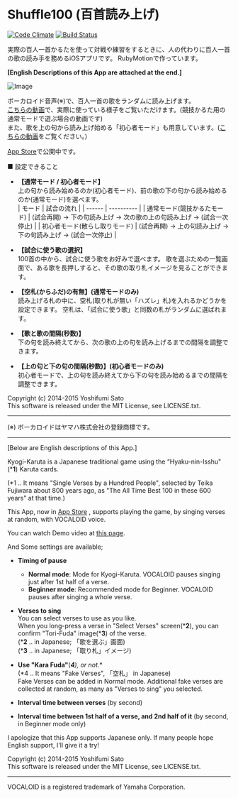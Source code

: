 Shuffle100 (百首読み上げ)
==========

[![Code Climate](https://codeclimate.com/github/satoyos/Shuffle100.png)](https://codeclimate.com/github/satoyos/Shuffle100)
[![Build Status](https://travis-ci.org/satoyos/Shuffle100.png?branch=master)](https://travis-ci.org/satoyos/Shuffle100)

実際の百人一首かるたを使って対戦や練習をするときに、人の代わりに百人一首の歌の読み手を務めるiOSアプリです。
RubyMotionで作っています。

**[English Descriptions of this App are attached at the end.]**

![Image](http://postachio-images.s3-website-us-east-1.amazonaws.com/bdc9788b9b5c8ff218c37223f302b9a4/511242b6e6a9f3507107fc8f1c2af6e2/w600_df90791d0bf5c6022857a54b3700d61b.png)

ボーカロイド音声(※)で、百人一首の歌をランダムに読み上げます。  
[こちらの動画](https://vimeo.com/88511077)で、実際に使っている様子をご覧いただけます。(競技かるた用の通常モードで遊ぶ場合の動画です)  
また、歌を上の句から読み上げ始める「初心者モード」も用意しています。([こちらの動画](https://vimeo.com/104796183)をご覧ください。)

[App Store](https://itunes.apple.com/jp/app/bai-shou-dumi-shangge/id857819404?mt=8)で公開中です。

■ 設定できること

* **【通常モード / 初心者モード】**  
  上の句から読み始めるのか(初心者モード)、前の歌の下の句から読み始めるのか(通常モード)を選べます。  
  | モード | 試合の流れ |
  | ------ | ---------- |
  | 通常モード(競技かるたモード) | (試合再開) → 下の句読み上げ → 次の歌の上の句読み上げ → (試合一次停止) |
  | 初心者モード(散らし取りモード) | (試合再開) → 上の句読み上げ → 下の句読み上げ → (試合一次停止) |

* **【試合に使う歌の選択】**  
  100首の中から、試合に使う歌をお好みで選べます。
  歌を選ぶための一覧画面で、ある歌を長押しすると、その歌の取り札イメージを見ることができます。

* **【空札(からふだ)の有無】(通常モードのみ)**  
  読み上げる札の中に、空札(取り札が無い「ハズレ」札)を入れるかどうかを設定できます。
  空札は、「試合に使う歌」と同数の札がランダムに選ばれます。

* **【歌と歌の間隔(秒数)】**  
  下の句を読み終えてから、次の歌の上の句を読み上げるまでの間隔を調整できます。

* **【上の句と下の句の間隔(秒数)】(初心者モードのみ)**  
  初心者モードで、上の句を読み終えてから下の句を読み始めるまでの間隔を調整できます。

Copyright (c) 2014-2015 Yoshifumi Sato  
This software is released under the MIT License, see LICENSE.txt.

- - -

(※) ボーカロイドはヤマハ株式会社の登録商標です。

- - -

[Below are English descriptions of this App.]

Kyogi-Karuta is a Japanese traditional game using the “Hyaku-nin-Isshu"(***1**) Karuta cards. 

(*1 .. It means "Single Verses by a Hundred People", selected by Teika Fujiwara about 800 years ago, as "The All Time Best 100 in these 600 years" at that time.)

This App, now in [App Store](https://itunes.apple.com/jp/app/bai-shou-dumi-shangge/id857819404?mt=8) , supports playing the game, by singing verses at random, with VOCALOID voice. 

You can watch Demo video at [this page](https://vimeo.com/88511077).

And Some settings are available;

*  **Timing of pause**  

    - **Normal mode**: Mode for Kyogi-Karuta. VOCALOID pauses singing just after 1st half of a verse.
    - **Beginner mode**: Recommended mode for Beginner. VOCALOID pauses after singing a whole verse.

* **Verses to sing**  
  You can select verses to use as you like.  
  When you long-press a verse in "Select Verses" screen(***2**), you can confirm "Tori-Fuda" image(***3**) of the verse.  
  (***2** .. in Japanese; 「歌を選ぶ」画面)  
  (***3** .. in Japanese; 「取り札」イメージ)

* **Use "Kara Fuda"**(***4**)**, or not.**  
  (*4 .. It means "Fake Verses", 「空札」 in Japanese)  
  Fake Verses can be added in Normal mode. Additional fake verses are collected at random, as many as "Verses to sing" you selected.

* **Interval time between verses** (by second)
  
* **Interval time between 1st half of a verse, and 2nd half of it** (by second, in Beginner mode only)

I apologize that this App supports Japanese only. If many people hope English support, I'll give it a try!

Copyright (c) 2014-2015 Yoshifumi Sato  
This software is released under the MIT License, see LICENSE.txt.

- - -
VOCALOID is a registered trademark of Yamaha Corporation.
